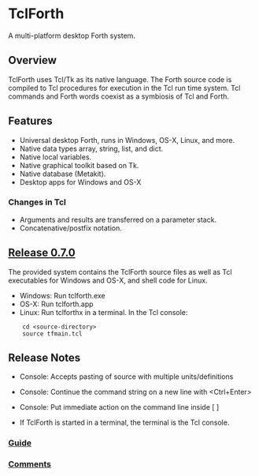 # TclForth

A multi-platform desktop Forth system. 

## Overview
TclForth uses Tcl/Tk as its native language. The Forth source code is compiled to Tcl procedures for execution in the Tcl run time system. Tcl commands and Forth words coexist as a symbiosis of Tcl and Forth. 


## Features

* Universal desktop Forth, runs in Windows, OS-X, Linux, and more. 
* Native data types array, string, list, and dict.
* Native local variables.
* Native graphical toolkit based on Tk.
* Native database (Metakit).
* Desktop apps for Windows and OS-X
### Changes in Tcl
* Arguments and results are transferred on a parameter stack. 
* Concatenative/postfix notation.

## [Release 0.7.0](https://github.com/wolfwejgaard/tclforth/releases) 

The provided system contains the TclForth source files as well as Tcl executables for Windows and OS-X, and shell code for Linux.

* Windows: Run tclforth.exe
* OS-X: Run tclforth.app
* Linux: Run tclforthx in a terminal. In the Tcl console:

```
    cd <source-directory>
    source tfmain.tcl
```

## Release Notes 

* Console: Accepts pasting of source with multiple units/definitions 
* Console: Continue the command string on a new line with \<Ctrl+Enter\>
* Console: Put immediate action on the command line inside [ ]

* If TclForth is started in a terminal, the terminal is the Tcl console.


### [Guide](https://github.com/wolfwejgaard/tclforth/wiki)

### [Comments](https://github.com/wolfwejgaard/tclforth/issues)








